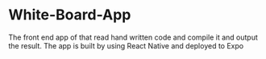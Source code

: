 # White-Board-App

The front end app of that read hand written code and compile it and output the result. 
The app is built by using React Native and deployed to Expo

